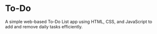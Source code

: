 # To-Do
A simple web-based To-Do List app using HTML, CSS, and JavaScript to add and remove daily tasks efficiently.
